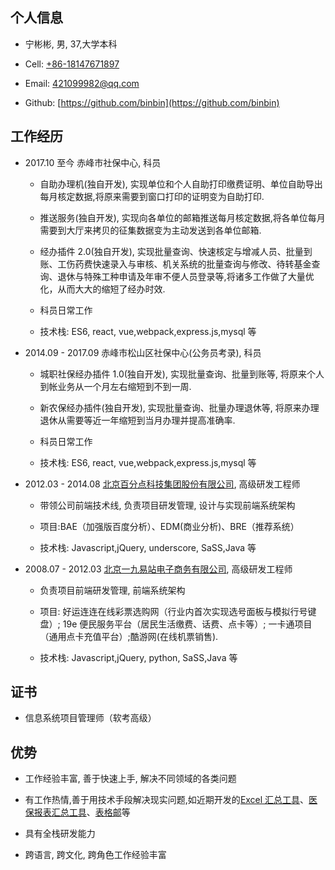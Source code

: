 ## 个人信息

- 宁彬彬, 男, 37,大学本科

- Cell: [+86-18147671897](tel:+86-18147671897)

- Email: [421099982@qq.com](mailTo:421099982@qq.com)

- Github: [https://github.com/binbin](https://github.com/binbin)

## 工作经历

- 2017.10 至今 赤峰市社保中心, 科员

  - 自助办理机(独自开发), 实现单位和个人自助打印缴费证明、单位自助导出每月核定数据,将原来需要到窗口打印的证明变为自助打印.

  - 推送服务(独自开发), 实现向各单位的邮箱推送每月核定数据,将各单位每月需要到大厅来拷贝的征集数据变为主动发送到各单位邮箱.

  - 经办插件 2.0(独自开发), 实现批量查询、快速核定与增减人员、批量到账、工伤药费快速录入与审核、机关系统的批量查询与修改、待转基金查询、退休与特殊工种申请及年审不便人员登录等,将诸多工作做了大量优化，从而大大的缩短了经办时效.
  - 科员日常工作

  - 技术栈: ES6, react, vue,webpack,express.js,mysql 等

- 2014.09 - 2017.09 赤峰市松山区社保中心(公务员考录), 科员

  - 城职社保经办插件 1.0(独自开发), 实现批量查询、批量到账等, 将原来个人到帐业务从一个月左右缩短到不到一周.

  - 新农保经办插件(独自开发), 实现批量查询、批量办理退休等, 将原来办理退休从需要等近一年缩短到当月办理并提高准确率.
  - 科员日常工作

  - 技术栈: ES6, react, vue,webpack,express.js,mysql 等

- 2012.03 - 2014.08 [北京百分点科技集团股份有限公司](https://www.percent.cn/), 高级研发工程师

  - 带领公司前端技术线, 负责项目研发管理, 设计与实现前端系统架构

  - 项目:BAE（加强版百度分析）、EDM(商业分析)、BRE（推荐系统）

  - 技术栈: Javascript,jQuery, underscore, SaSS,Java 等

- 2008.07 - 2012.03 [北京一九易站电子商务有限公司](https://www.19e.cn/), 高级研发工程师

  - 负责项目前端研发管理, 前端系统架构

  - 项目: 好运连连在线彩票选购网（行业内首次实现选号面板与模拟行号键盘）; 19e 便民服务平台（居民生活缴费、话费、点卡等）; 一卡通项目（通用点卡充值平台）;酷游网(在线机票销售).

  - 技术栈: Javascript,jQuery, python, SaSS,Java 等

## 证书

- 信息系统项目管理师（软考高级）

## 优势

- 工作经验丰富, 善于快速上手, 解决不同领域的各类问题

- 有工作热情,善于用技术手段解决现实问题,如近期开发的[Excel 汇总工具](https://pan.baidu.com/s/1QuqMl9_a2N6P7w72530aGw?pwd=jrue)、[医保报表汇总工具](https://pan.baidu.com/s/1TWW-1o1-enk3s_yaJnlRzw?pwd=6pva)、[表格邮](https://pan.baidu.com/s/1uytXnYGzKphqev27rVjS6Q?pwd=vpzk)等

- 具有全栈研发能力

- 跨语言, 跨文化, 跨角色工作经验丰富
